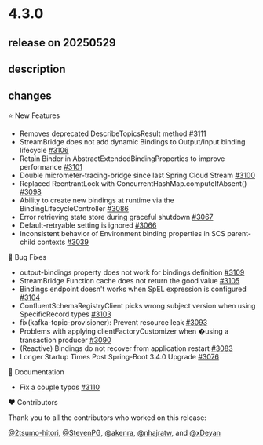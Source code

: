 # 4.3.0

## release on 20250529

## description

## changes

⭐ New Features

* Removes deprecated DescribeTopicsResult method <a href="https://github.com/spring-cloud/spring-cloud-stream/pull/3111" data-hovercard-type="pull_request" data-hovercard-url="/spring-cloud/spring-cloud-stream/pull/3111/hovercard">#3111</a>
* StreamBridge does not add dynamic Bindings to Output/Input binding lifecycle <a href="https://github.com/spring-cloud/spring-cloud-stream/issues/3106" data-hovercard-type="issue" data-hovercard-url="/spring-cloud/spring-cloud-stream/issues/3106/hovercard">#3106</a>
* Retain Binder in AbstractExtendedBindingProperties to improve performance <a href="https://github.com/spring-cloud/spring-cloud-stream/issues/3101" data-hovercard-type="issue" data-hovercard-url="/spring-cloud/spring-cloud-stream/issues/3101/hovercard">#3101</a>
* Double micrometer-tracing-bridge since last Spring Cloud Stream <a href="https://github.com/spring-cloud/spring-cloud-stream/issues/3100" data-hovercard-type="issue" data-hovercard-url="/spring-cloud/spring-cloud-stream/issues/3100/hovercard">#3100</a>
* Replaced ReentrantLock with ConcurrentHashMap.computeIfAbsent() <a href="https://github.com/spring-cloud/spring-cloud-stream/pull/3098" data-hovercard-type="pull_request" data-hovercard-url="/spring-cloud/spring-cloud-stream/pull/3098/hovercard">#3098</a>
* Ability to create new bindings at runtime via the BindingLifecycleController <a href="https://github.com/spring-cloud/spring-cloud-stream/issues/3086" data-hovercard-type="issue" data-hovercard-url="/spring-cloud/spring-cloud-stream/issues/3086/hovercard">#3086</a>
* Error retrieving state store during graceful shutdown <a href="https://github.com/spring-cloud/spring-cloud-stream/issues/3067" data-hovercard-type="issue" data-hovercard-url="/spring-cloud/spring-cloud-stream/issues/3067/hovercard">#3067</a>
* Default-retryable setting is ignored <a href="https://github.com/spring-cloud/spring-cloud-stream/issues/3066" data-hovercard-type="issue" data-hovercard-url="/spring-cloud/spring-cloud-stream/issues/3066/hovercard">#3066</a>
* Inconsistent behavior of Environment binding properties in SCS parent-child contexts <a href="https://github.com/spring-cloud/spring-cloud-stream/issues/3039" data-hovercard-type="issue" data-hovercard-url="/spring-cloud/spring-cloud-stream/issues/3039/hovercard">#3039</a>

🐞 Bug Fixes

* output-bindings property does not work for bindings definition <a href="https://github.com/spring-cloud/spring-cloud-stream/issues/3109" data-hovercard-type="issue" data-hovercard-url="/spring-cloud/spring-cloud-stream/issues/3109/hovercard">#3109</a>
* StreamBridge Function cache does not return the good value <a href="https://github.com/spring-cloud/spring-cloud-stream/issues/3105" data-hovercard-type="issue" data-hovercard-url="/spring-cloud/spring-cloud-stream/issues/3105/hovercard">#3105</a>
* Bindings endpoint doesn't works when SpEL expression is configured <a href="https://github.com/spring-cloud/spring-cloud-stream/issues/3104" data-hovercard-type="issue" data-hovercard-url="/spring-cloud/spring-cloud-stream/issues/3104/hovercard">#3104</a>
* ConfluentSchemaRegistryClient picks wrong subject version when using SpecificRecord types <a href="https://github.com/spring-cloud/spring-cloud-stream/issues/3103" data-hovercard-type="issue" data-hovercard-url="/spring-cloud/spring-cloud-stream/issues/3103/hovercard">#3103</a>
* fix(kafka-topic-provisioner): Prevent resource leak <a href="https://github.com/spring-cloud/spring-cloud-stream/pull/3093" data-hovercard-type="pull_request" data-hovercard-url="/spring-cloud/spring-cloud-stream/pull/3093/hovercard">#3093</a>
* Problems with applying clientFactoryCustomizer when �using a transaction producer <a href="https://github.com/spring-cloud/spring-cloud-stream/issues/3090" data-hovercard-type="issue" data-hovercard-url="/spring-cloud/spring-cloud-stream/issues/3090/hovercard">#3090</a>
* (Reactive) Bindings do not recover from application restart <a href="https://github.com/spring-cloud/spring-cloud-stream/issues/3083" data-hovercard-type="issue" data-hovercard-url="/spring-cloud/spring-cloud-stream/issues/3083/hovercard">#3083</a>
* Longer Startup Times Post Spring-Boot 3.4.0 Upgrade <a href="https://github.com/spring-cloud/spring-cloud-stream/issues/3076" data-hovercard-type="issue" data-hovercard-url="/spring-cloud/spring-cloud-stream/issues/3076/hovercard">#3076</a>

📔 Documentation

* Fix a couple typos <a href="https://github.com/spring-cloud/spring-cloud-stream/pull/3110" data-hovercard-type="pull_request" data-hovercard-url="/spring-cloud/spring-cloud-stream/pull/3110/hovercard">#3110</a>

❤️ Contributors

Thank you to all the contributors who worked on this release:

<a class="user-mention notranslate" data-hovercard-type="user" data-hovercard-url="/users/2tsumo-hitori/hovercard" data-octo-click="hovercard-link-click" data-octo-dimensions="link_type:self" href="https://github.com/2tsumo-hitori">@2tsumo-hitori</a>, <a class="user-mention notranslate" data-hovercard-type="user" data-hovercard-url="/users/StevenPG/hovercard" data-octo-click="hovercard-link-click" data-octo-dimensions="link_type:self" href="https://github.com/StevenPG">@StevenPG</a>, <a class="user-mention notranslate" data-hovercard-type="user" data-hovercard-url="/users/akenra/hovercard" data-octo-click="hovercard-link-click" data-octo-dimensions="link_type:self" href="https://github.com/akenra">@akenra</a>, <a class="user-mention notranslate" data-hovercard-type="user" data-hovercard-url="/users/nhajratw/hovercard" data-octo-click="hovercard-link-click" data-octo-dimensions="link_type:self" href="https://github.com/nhajratw">@nhajratw</a>, and <a class="user-mention notranslate" data-hovercard-type="user" data-hovercard-url="/users/xDeyan/hovercard" data-octo-click="hovercard-link-click" data-octo-dimensions="link_type:self" href="https://github.com/xDeyan">@xDeyan</a>

